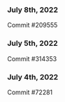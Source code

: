### July 8th, 2022

Commit #209555

### July 5th, 2022

Commit #314353


### July 4th, 2022

Commit #72281
